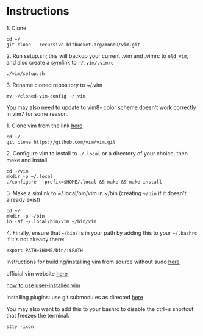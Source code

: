 # Instructions

1\. Clone 

```
cd ~/
git clone --recursive bitbucket.org/mondO/vim.git

```

2\. Run setup.sh; this will backup your current .vim and .vimrc to `old_vim`, and also create a symlink to `~/.vim/.vimrc`
```
./vim/setup.sh
```

3\. Rename cloned repository to ~/.vim
```
mv ~/cloned-vim-config ~/.vim
```

You may also need to update to vim8- color scheme doesn't work correctly in vim7 for some reason.

1\. Clone vim from the link [here](https://superuser.com/questions/162560/how-to-install-vim-on-linux-when-i-dont-have-root-permissions)

```
cd ~/
git clone https://github.com/vim/vim.git
```

2\. Configure vim to install to `~/.local` or a directory of your choice, then make and install

```
cd ~/vim
mkdir -p ~/.local
./configure --prefix=$HOME/.local && make && make install
```

3\. Make a simlink to ~/.local/bin/vim in ~/bin (creating `~/bin` if it doesn't already exist)
```
cd ~/
mkdir -p ~/bin
ln -sf ~/.local/bin/vim ~/bin/vim
```

4\. Finally, ensure that `~/bin/` is in your path by adding this to your `~/.bashrc` if it's not already there:

```
export PATH=$HOME/bin/:$PATH
```

Instructions for building/installing vim from source without sudo [here](https://superuser.com/questions/162560/how-to-install-vim-on-linux-when-i-dont-have-root-permissions)

official vim website [here](https://www.vim.org/git.php)

[how to use user-installed vim](https://stackoverflow.com/questions/17672259/how-to-use-local-user-installed-version-of-vim-linux/17672393)

Installing plugins: use git submodules as directed [here](https://gist.github.com/manasthakur/d4dc9a610884c60d944a4dd97f0b3560)

You may also want to add this to your bashrc to disable the ctrl+s shortcut that freezes the terminal:

```
stty -ixon
```
